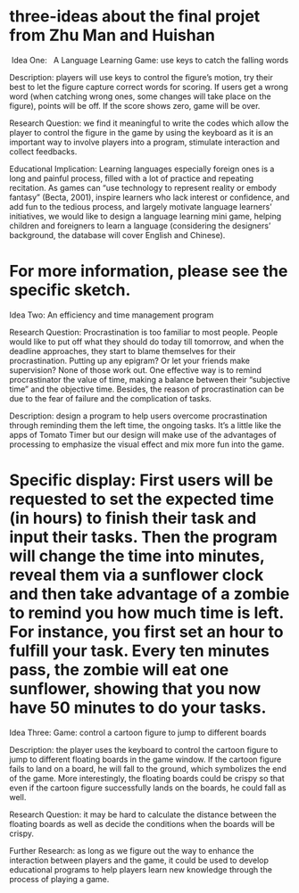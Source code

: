 three-ideas about the final projet from Zhu Man and Huishan
===========
 Idea One:
          A Language Learning Game: use keys to catch the falling words 

Description: players will use keys to control the figure’s motion, try their best to let the figure capture correct words for scoring. If users get a wrong word (when catching wrong ones, some changes will take place on the figure), points will be off. If the score shows zero, game will be over. 

Research Question: we find it meaningful to write the codes which allow the player to control the figure in the game by using the keyboard as it is an important way to involve players into a program, stimulate interaction and collect feedbacks. 

Educational Implication: Learning languages especially foreign ones is a long and painful process, filled with a lot of practice and repeating recitation. As games can “use technology to represent reality or embody fantasy” (Becta, 2001), inspire learners who lack interest or confidence, and add fun to the tedious process, and largely motivate language learners’ initiatives, we would like to design a language learning mini game, helping children and foreigners to learn a language (considering the designers’ background, the database will cover English and Chinese).

For more information, please see the specific sketch.
===========

Idea Two:
         An efficiency and time management program
         
Research Question: Procrastination is too familiar to most people. People would like to put off what they should do today till tomorrow, and when the deadline approaches, they start to blame themselves for their procrastination. Putting up any epigram? Or let your friends make supervision? None of those work out. One effective way is to remind procrastinator the value of time, making a balance between their “subjective time” and the objective time. Besides, the reason of procrastination can be due to the fear of failure and the complication of tasks. 

Description: design a program to help users overcome procrastination through reminding them the left time, the ongoing tasks. It’s a little like the apps of Tomato Timer but our design will make use of the advantages of processing to emphasize the visual effect and mix more fun into the game. 

Specific display: First users will be requested to set the expected time (in hours) to finish their task and input their tasks. Then the program will change the time into minutes, reveal them via a sunflower clock and then take advantage of a zombie to remind you how much time is left. For instance, you first set an hour to fulfill your task. Every ten minutes pass, the zombie will eat one sunflower, showing that you now have 50 minutes to do your tasks. 
===========

Idea Three:
         Game: control a cartoon figure to jump to different boards

Description: the player uses the keyboard to control the cartoon figure to jump to different floating boards in the game window. If the cartoon figure fails to land on a board, he will fall to the ground, which symbolizes the end of the game. More interestingly, the floating boards could be crispy so that even if the cartoon figure successfully lands on the boards, he could fall as well. 

Research Question: it may be hard to calculate the distance between the floating boards as well as decide the conditions when the boards will be crispy. 

Further Research: as long as we figure out the way to enhance the interaction between players and the game, it could be used to develop educational programs to help players learn new knowledge through the process of playing a game.

